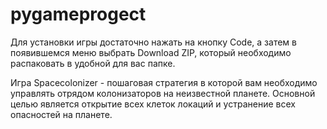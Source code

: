 # pygameprogect

Для установки игры достаточно нажать на кнопку Code, а затем в появившемся меню выбрать Download ZIP, который необходимо распаковать в удобной для вас папке.

Игра Spacecolonizer - пошаговая стратегия в которой вам необходимо управлять отрядом колонизаторов на неизвестной планете. Основной целью является открытие
всех клеток локаций и устранение всех опасностей на планете.
